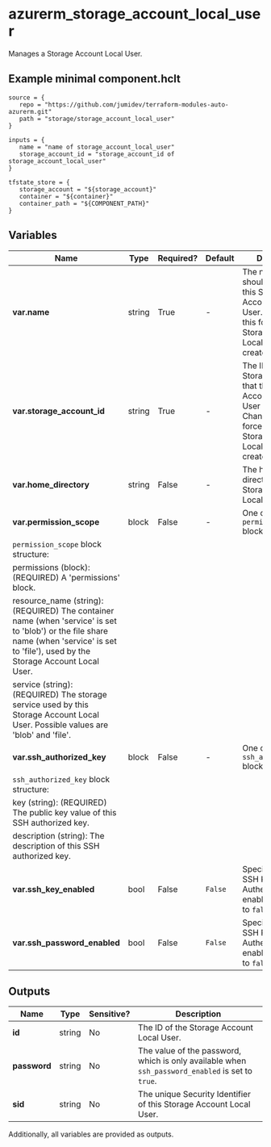# azurerm_storage_account_local_user

Manages a Storage Account Local User.

## Example minimal component.hclt

```hcl
source = {
   repo = "https://github.com/jumidev/terraform-modules-auto-azurerm.git" 
   path = "storage/storage_account_local_user" 
}

inputs = {
   name = "name of storage_account_local_user" 
   storage_account_id = "storage_account_id of storage_account_local_user" 
}

tfstate_store = {
   storage_account = "${storage_account}" 
   container = "${container}" 
   container_path = "${COMPONENT_PATH}" 
}

```

## Variables

| Name | Type | Required? |  Default  |  Description |
| ---- | ---- | --------- |  ----------- | ----------- |
| **var.name** | string | True | -  |  The name which should be used for this Storage Account Local User. Changing this forces a new Storage Account Local User to be created. | 
| **var.storage_account_id** | string | True | -  |  The ID of the Storage Account that this Storage Account Local User resides in. Changing this forces a new Storage Account Local User to be created. | 
| **var.home_directory** | string | False | -  |  The home directory of the Storage Account Local User. | 
| **var.permission_scope** | block | False | -  |  One or more `permission_scope` blocks. | 
| `permission_scope` block structure: || 
|   permissions (block): (REQUIRED) A 'permissions' block. ||
|   resource_name (string): (REQUIRED) The container name (when 'service' is set to 'blob') or the file share name (when 'service' is set to 'file'), used by the Storage Account Local User. ||
|   service (string): (REQUIRED) The storage service used by this Storage Account Local User. Possible values are 'blob' and 'file'. ||
| **var.ssh_authorized_key** | block | False | -  |  One or more `ssh_authorized_key` blocks. | 
| `ssh_authorized_key` block structure: || 
|   key (string): (REQUIRED) The public key value of this SSH authorized key. ||
|   description (string): The description of this SSH authorized key. ||
| **var.ssh_key_enabled** | bool | False | `False`  |  Specifies whether SSH Key Authentication is enabled. Defaults to `false`. | 
| **var.ssh_password_enabled** | bool | False | `False`  |  Specifies whether SSH Password Authentication is enabled. Defaults to `false`. | 



## Outputs

| Name | Type | Sensitive? | Description |
| ---- | ---- | --------- | --------- |
| **id** | string | No  | The ID of the Storage Account Local User. | 
| **password** | string | No  | The value of the password, which is only available when `ssh_password_enabled` is set to `true`. | 
| **sid** | string | No  | The unique Security Identifier of this Storage Account Local User. | 

Additionally, all variables are provided as outputs.
